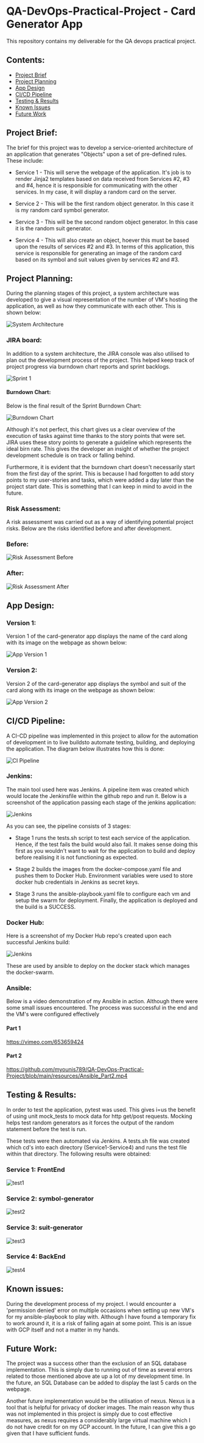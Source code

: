 # QA-DevOps-Practical-Project - Card Generator App
This repository contains my deliverable for the QA devops practical project.

## Contents:
* [Project Brief](##Project-Brief)  
* [Project Planning](#Project-Planning)
* [App Design](#App-Design)
* [CI/CD Pipeline](#CI/CD-Pipeline)  
* [Testing & Results](#Testing-&-Results)
* [Known Issues](#Known-Issues)
* [Future Work](#Future-Work)

## Project Brief:  
The brief for this project was to develop a service-oriented architecture of an application that generates "Objects" upon a set of pre-defined rules. These include:

* Service 1 - This will serve the webpage of the application. It's job is to render Jinja2 templates based on data received from Services #2, #3 and #4, hence it is responsible for communicating with the other services. In my case, it will display a random card on the server.

* Service 2 - This will be the first random object generator. In this case it is my random card symbol generator.

* Service 3 - This will be the second random object generator. In this case it is the random suit generator.

* Service 4 - This will also create an object, hoever this must be based upon the results of services #2 and #3. In terms of this application, this service is responsible for generating an image of the random card based on its symbol and suit values given by services #2 and #3. 

## Project Planning:
During the planning stages of this project, a system architecture was developed to give a visual representation of the number of VM's hosting the application, as well as how they communicate with each other. This is shown below:

![System Architecture](https://github.com/myounis789/QA-DevOps-Practical-Project/blob/main/resources/systemArchitecture.png)

### JIRA board:

In addition to a system architecture, the JIRA console was also utilised to plan out the development process of the project. This helped keep track of project progress via burndown chart reports and sprint backlogs. 

![Sprint 1](https://github.com/myounis789/QA-DevOps-Practical-Project/blob/main/resources/Sprint1.png)

#### Burndown Chart:
Below is the final result of the Sprint Burndown Chart:

![Burndown Chart](https://github.com/myounis789/QA-DevOps-Practical-Project/blob/main/resources/finalburndown.png)

Although it's not perfect, this chart gives us a clear overview of the execution of tasks against time thanks to the story points that were set. JIRA uses these story points to generate a guideline which represents the ideal birn rate. This gives the developer an insight of whether the project development schedule is on track or falling behind.

Furthermore, it is evident that the burndown chart doesn't necessarily start from the first day of the sprint. This is because I had forgotten to add story points to my user-stories and tasks, which were added a day later than the project start date. This is something that I can keep in mind to avoid in the future.
### Risk Assessment:
A risk assessment was carried out as a way of identifying potential project risks. Below are the risks identified before and after development.

### Before:

![Risk Assessment Before](https://github.com/myounis789/QA-DevOps-Practical-Project/blob/main/resources/riskbefore.png)

### After:
![Risk Assessment After](https://github.com/myounis789/QA-DevOps-Practical-Project/blob/main/resources/riskafter.png)

## App Design:

### Version 1:
Version 1 of the card-generator app displays the name of the card along with its image on the webpage as shown below:

![App Version 1](https://github.com/myounis789/QA-DevOps-Practical-Project/blob/main/resources/version1.png)

### Version 2:
Version 2 of the card-generator app displays the symbol and suit of the card along with its image on the webpage as shown below:

![App Version 2](https://github.com/myounis789/QA-DevOps-Practical-Project/blob/main/resources/version2.png)

## CI/CD Pipeline:
A CI-CD pipeline was implemented in this project to allow for the automation of development in to live buildsto automate testing, building, and deploying the application. The diagram below illustrates how this is done:

![CI Pipeline](https://github.com/myounis789/QA-DevOps-Practical-Project/blob/main/resources/cipipeline.jpg)

### Jenkins:

The main tool used here was Jenkins. A pipeline item was created which would locate the Jenkinsfile within the github repo and run it. Below is a screenshot of the application passing each stage of the jenkins application:

![Jenkins](https://github.com/myounis789/QA-DevOps-Practical-Project/blob/main/resources/jenkins.png)

As you can see, the pipeline consists of 3 stages:
* Stage 1 runs the tests.sh script to test each service of the application. Hence, if the test fails the build would also fail. It makes sense doing this first as you wouldn't want to wait for the application to build and deploy before realising it is not functioning as expected.

* Stage 2 builds the images from the docker-compose.yaml file and pushes them to Docker Hub. Environment variables were used to store docker hub credentials in Jenkins as secret keys.

* Stage 3 runs the ansible-playbook.yaml file to configure each vm and setup the swarm for deployment. Finally, the application is deployed and the build is a SUCCESS.

### Docker Hub:

Here is a screenshot of my Docker Hub repo's created upon each successful Jenkins build:

![Jenkins](https://github.com/myounis789/QA-DevOps-Practical-Project/blob/main/resources/docker.png)


These are used by ansible to deploy on the docker stack which manages the docker-swarm.

### Ansible:

Below is a video demonstration of my Ansible in action. Although there were some small issues encountered. The process was successful in the end and the VM's were configured effectively 

#### Part 1

https://vimeo.com/653659424
#### Part 2
https://github.com/myounis789/QA-DevOps-Practical-Project/blob/main/resources/Ansible_Part2.mp4


## Testing & Results:
In order to test the application, pytest was used. This gives i=us the benefit of using unit mock_tests to mock data for http get/post requests. Mocking helps test random generators as it forces the output of the random statement before the test is run. 

These tests were then automated via Jenkins. A tests.sh file was created which cd's into each directory (Service1-Service4) and runs the test file within that directory. The following results were obtained:

### Service 1: FrontEnd

![test1](https://github.com/myounis789/QA-DevOps-Practical-Project/blob/main/resources/service1tests.png)

### Service 2: symbol-generator

![test2](https://github.com/myounis789/QA-DevOps-Practical-Project/blob/main/resources/service2tests.png)

### Service 3: suit-generator

![test3](https://github.com/myounis789/QA-DevOps-Practical-Project/blob/main/resources/service3tests.png)

### Service 4: BackEnd

![test4](https://github.com/myounis789/QA-DevOps-Practical-Project/blob/main/resources/service4tests.png)

## Known issues:
During the development process of my project. I would encounter a 'permission denied' error on multiple occasions when setting up new VM's for my ansible-playbook to play with. Although I have found a temporary fix to work around it, it is a risk of failing again at some point. This is an issue with GCP itself and not a matter in my hands.
## Future Work:
The project was a success other than the exclusion of an SQL database implementation. This is simply due to running out of time as several errors related to those mentioned above ate up a lot of my development time. In the future, an SQL Database can be added to display the last 5 cards on the webpage. 

Another future implementation would be the utilisation of nexus. Nexus is a tool that is helpful for privacy of docker images. The main reason why thus was not implemented in this project is simply due to cost effective measures, as nexus requires a considerably large virtual machine which I do not have credit for on my GCP account. In the future, I can give this a go given that I have sufficient funds.
